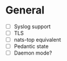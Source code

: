 

# General

- [ ] Syslog support
- [ ] TLS
- [ ] nats-top equivalent
- [ ] Pedantic state
- [ ] Daemon mode?
